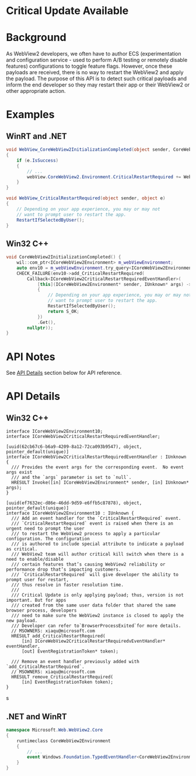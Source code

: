 Critical Update Available
===

# Background
As WebView2 developers, we often have to author ECS (experimentation and configuration service - used to perform A/B testing or remotely disable features) configurations to toggle feature flags. However, once 
these payloads are received, there is no way to restart the WebView2 and apply the payload. The 
purpose of this API is to detect such critical payloads and inform the end developer so they may
restart their app or their WebView2 or other appropriate action.

# Examples
## WinRT and .NET   
```c#
void WebView_CoreWebView2InitializationCompleted(object sender, CoreWebView2InitializationCompletedEventArgs e)
{
    if (e.IsSuccess)
    {
        // ...
        webView.CoreWebView2.Environment.CriticalRestartRequired += WebView_CriticalRestartRequired;
    }
}

void WebView_CriticalRestartRequired(object sender, object e)
{
    // Depending on your app experience, you may or may not
    // want to prompt user to restart the app.
    RestartIfSelectedByUser();
}
```

## Win32 C++
```cpp
void CoreWebView2InitializationCompleted() {
    wil::com_ptr<ICoreWebView2Environment> m_webViewEnvironment;
    auto env10 = m_webViewEnvironment.try_query<ICoreWebView2Environment10>();
    CHECK_FAILURE(env10->add_CriticalRestartRequired(
        Callback<ICoreWebView2CriticalRestartRequiredEventHandler>(
            [this](ICoreWebView2Environment* sender, IUnknown* args) -> HRESULT
            {
                // Depending on your app experience, you may or may not
                // want to prompt user to restart the app.
                RestartIfSelectedByUser();
                return S_OK;
            })
            .Get(),
        nullptr));
}
```

# API Notes

See [API Details](#api-details) section below for API reference.

# API Details
## Win32 C++

```IDL
interface ICoreWebView2Environment10;
interface ICoreWebView2CriticalRestartRequiredEventHandler;

[uuid(62cb67c6-b6a9-4209-8a12-72ca093b9547), object, pointer_default(unique)]
interface ICoreWebView2CriticalRestartRequiredEventHandler : IUnknown {
  /// Provides the event args for the corresponding event.  No event args exist
  /// and the `args` parameter is set to `null`.
  HRESULT Invoke([in] ICoreWebView2Environment* sender, [in] IUnknown* args);
}

[uuid(ef7632ec-d86e-46dd-9d59-e6ffb5c87878), object, pointer_default(unique)]
interface ICoreWebView2Environment10 : IUnknown {
  /// Add an event handler for the `CriticalRestartRequired` event.
  /// `CriticalRestartRequired` event is raised when there is an urgent need to prompt the user 
  /// to restart the WebView2 process to apply a particular configuration. The configuration 
  /// is authored to include special attribute to indicate a payload as critical.
  /// WebView2 team will author critical kill switch when there is a need to enable/disable 
  /// certain features that’s causing WebView2 reliability or performance drop that’s impacting customers.
  /// `CriticalRestartRequired` will give developer the ability to prompt user for restart,
  /// thus resolve in faster resolution time.
  /// 
  /// Critical Update is only applying payload; thus, version is not important. But for apps 
  /// created from the same user data folder that shared the same browser process, developers
  /// need to make sure the WebView2 instance is closed to apply the new payload.
  /// Developer can refer to`BrowserProcessExited`for more details.
  // MSOWNERS: xiaqu@microsoft.com
  HRESULT add_CriticalRestartRequired(
      [in] ICoreWebView2CriticalRestartRequiredvEventHandler* eventHandler,
      [out] EventRegistrationToken* token);

  /// Remove an event handler previously added with `add_CriticalRestartRequired`.
  // MSOWNERS: xiaqu@microsoft.com
  HRESULT remove_CriticalRestartRequired(
      [in] EventRegistrationToken token);
}
```
s
## .NET and WinRT

```c#
namespace Microsoft.Web.WebView2.Core
{
    runtimeclass CoreWebView2Environment
    {
        // ...
        event Windows.Foundation.TypedEventHandler<CoreWebView2Environment, Object> CriticalRestartRequired;
    }
}
```
